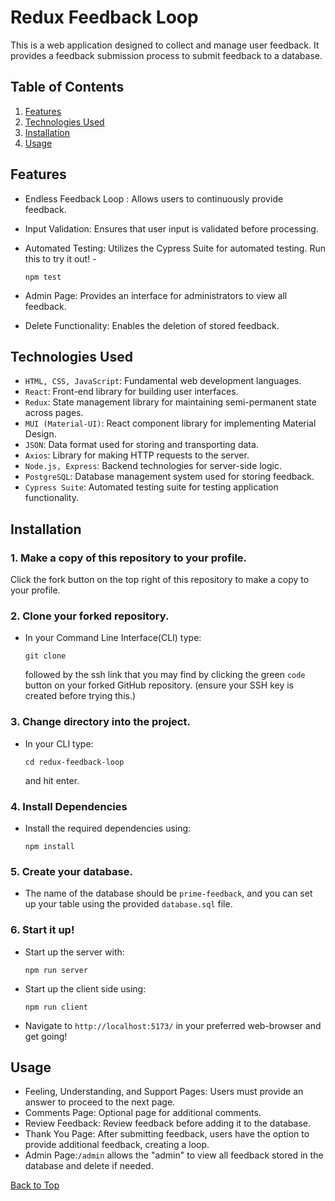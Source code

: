 # Redux Feedback Loop
This is a web application designed to collect and manage user feedback. It provides a feedback submission process to submit feedback to a database.

## Table of Contents
1. [Features](#features)
2. [Technologies Used](#technologies-used)
3. [Installation](#installation)
4. [Usage](#usage)

## Features
- Endless Feedback Loop : Allows users to continuously provide feedback.
- Input Validation: Ensures that user input is validated before processing.
- Automated Testing: Utilizes the Cypress Suite for automated testing.
    Run this to try it out! -
    ```shell
    npm test
    ```
    
- Admin Page: Provides an interface for administrators to view all feedback.
- Delete Functionality: Enables the deletion of stored feedback.

## Technologies Used
- `HTML, CSS, JavaScript`: Fundamental web development languages.
- `React`: Front-end library for building user interfaces.
- `Redux`: State management library for maintaining semi-permanent state across pages.
- `MUI (Material-UI)`: React component library for implementing Material Design.
- `JSON`: Data format used for storing and transporting data.
- `Axios`: Library for making HTTP requests to the server.
- `Node.js, Express`: Backend technologies for server-side logic.
- `PostgreSQL`: Database management system used for storing feedback.
- `Cypress Suite`: Automated testing suite for testing application functionality.

## Installation
### 1. Make a copy of this repository to your profile.
Click the fork button on the top right of this repository to make a copy to your profile.
### 2. Clone your forked repository.
-   In your Command Line Interface(CLI) type:
    ```shell
    git clone
    ```
    followed by the ssh link that you may find 
    by clicking the green `code` button on your forked 
    GitHub repository. (ensure your SSH key is created before trying this.)
### 3. Change directory into the project.
-   In your CLI type:
    ```shell
    cd redux-feedback-loop
    ```
    and hit enter.
### 4. Install Dependencies
-   Install the required dependencies using:
    ``` shell
    npm install
    ```
### 5. Create your database.

- The name of the database should be `prime-feedback`, and you can set up your table using the provided `database.sql` file.

### 6. Start it up!
- Start up the server with:
    ``` shell
    npm run server
    ```
- Start up the client side using:
    ``` shell
    npm run client
    ```
- Navigate to `http://localhost:5173/` in your preferred web-browser and get going!

## Usage
- Feeling, Understanding, and Support Pages: Users must provide an answer to proceed to the next page.
- Comments Page: Optional page for additional comments.
- Review Feedback: Review feedback before adding it to the database.
- Thank You Page: After submitting feedback, users have the option to provide additional feedback, creating a loop.
- Admin Page:`/admin` allows the "admin" to view all feedback stored in the database and delete if needed.

[Back to Top](#redux-feedback-loop)